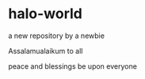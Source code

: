 # halo-world
a new repository by a newbie

Assalamualaikum to all

peace and blessings be upon everyone
